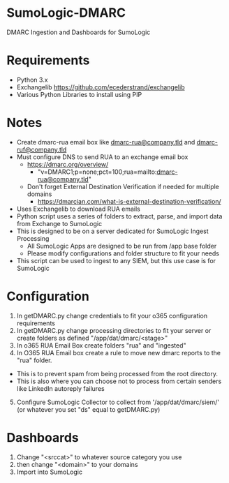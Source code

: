 # SumoLogic-DMARC
DMARC Ingestion and Dashboards for SumoLogic 

# Requirements
- Python 3.x
- Exchangelib https://github.com/ecederstrand/exchangelib
- Various Python Libraries to install using PIP

# Notes
- Create dmarc-rua email box like dmarc-rua@company.tld and dmarc-ruf@company.tld
- Must configure DNS to send RUA to an exchange email box
  - https://dmarc.org/overview/
    - "v=DMARC1;p=none;pct=100;rua=mailto:dmarc-rua@company.tld"
  - Don't forget External Destination Verification if needed for multiple domains
    - https://dmarcian.com/what-is-external-destination-verification/
- Uses Exchangelib to download RUA emails
- Python script uses a series of folders to extract, parse, and import data from Exchange to SumoLogic
- This is designed to be on a server dedicated for SumoLogic Ingest Processing
  - All SumoLogic Apps are designed to be run from /app base folder
  - Please modify configurations and folder structure to fit your needs
- This script can be used to ingest to any SIEM, but this use case is for SumoLogic


# Configuration
1) In getDMARC.py change credentials to fit your o365 configuration requirements
2) In getDMARC.py change processing directories to fit your server or create folders as defined "/app/dat/dmarc/\<stage\>"
3) In o365 RUA Email Box create folders "rua" and "ingested"
4) In O365 RUA Email box create a rule to move new dmarc reports to the "rua" folder.
- This is to prevent spam from being processed from the root directory.  
- This is also where you can choose not to process from certain senders like LinkedIn autoreply failures
5) Configure SumoLogic Collector to collect from '/app/dat/dmarc/siem/' (or whatever you set "ds" equal to getDMARC.py)


# Dashboards
1) Change "\<srccat\>" to whatever source category you use
2) then change "\<domain\>" to your domains
2) Import into SumoLogic
